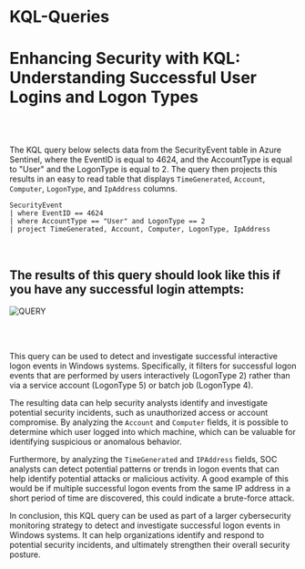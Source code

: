 # KQL-Queries

# Enhancing Security with KQL: Understanding Successful User Logins and Logon Types
<br />
<br />


The KQL query below selects data from the SecurityEvent table in Azure Sentinel, where the EventID is equal to 4624, and the AccountType is equal to "User" and the LogonType is equal to 2. The query then projects this results in an easy to read table that displays ``TimeGenerated``, ``Account``, ``Computer``, ``LogonType``, and ``IpAddress`` columns.

```
SecurityEvent
| where EventID == 4624
| where AccountType == "User" and LogonType == 2
| project TimeGenerated, Account, Computer, LogonType, IpAddress
```
<br />

<h2> The results of this query should look like this if you have any successful login attempts: </h2>

![QUERY](https://user-images.githubusercontent.com/132176058/236953792-738232b0-3a97-418d-8b96-c68322ec0fa4.png)

<br />
<br />


This query can be used to detect and investigate successful interactive logon events in Windows systems. Specifically, it filters for successful logon events that are performed by users interactively (LogonType 2) rather than via a service account (LogonType 5) or batch job (LogonType 4).

The resulting data can help security analysts identify and investigate potential security incidents, such as unauthorized access or account compromise. By analyzing the ``Account`` and ``Computer`` fields, it is possible to determine which user logged into which machine, which can be valuable for identifying suspicious or anomalous behavior.

Furthermore, by analyzing the ```TimeGenerated``` and ```IPAddress``` fields, SOC analysts can detect potential patterns or trends in logon events that can help identify potential attacks or malicious activity. A good example of this would be if multiple successful logon events from the same IP address in a short period of time are discovered, this could indicate a brute-force attack.

In conclusion, this KQL query can be used as part of a larger cybersecurity monitoring strategy to detect and investigate successful logon events in Windows systems. It can help organizations identify and respond to potential security incidents, and ultimately strengthen their overall security posture.
